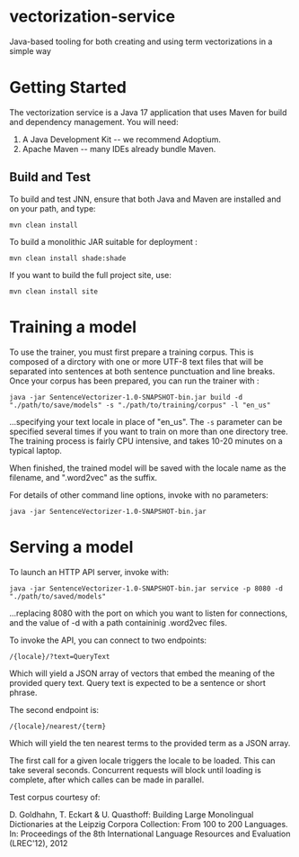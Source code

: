 # vectorization-service
Java-based tooling for both creating and using term vectorizations in a simple way

# Getting Started
The vectorization service is a Java 17 application that uses Maven for build and dependency management. You will need:
1.	A Java Development Kit -- we recommend Adoptium.
2.	Apache Maven -- many IDEs already bundle Maven.

## Build and Test
To build and test JNN, ensure that both Java and Maven are installed and on your path, and type:
```
mvn clean install
``` 
To build a monolithic JAR suitable for deployment :
```
mvn clean install shade:shade
``` 
If you want to build the full project site, use:
```
mvn clean install site
``` 
# Training a model
To use the trainer, you must first prepare a training corpus. This is composed 
of a dirctory with one or more UTF-8 text files that will be separated into sentences at both sentence 
punctuation and line breaks. Once your corpus has been prepared, you can run the trainer with :
```
java -jar SentenceVectorizer-1.0-SNAPSHOT-bin.jar build -d "./path/to/save/models" -s "./path/to/training/corpus" -l "en_us"
```
...specifying your text locale in place of "en_us". The `-s` parameter can be 
specified several times if you want to train on more than one directory tree. 
The training process is fairly CPU intensive, and takes 10-20 minutes on a 
typical laptop.

When finished, the trained model will be saved with the locale name as the 
filename, and ".word2vec" as the suffix.

For details of other command line options, invoke with no parameters:
```
java -jar SentenceVectorizer-1.0-SNAPSHOT-bin.jar
```
# Serving a model
To launch an HTTP API server, invoke with:
```
java -jar SentenceVectorizer-1.0-SNAPSHOT-bin.jar service -p 8080 -d "./path/to/saved/models"
```
...replacing 8080 with the port on which you want to listen for connections, and the value of -d with a path containinig .word2vec files. 

To invoke the API, you can connect to two endpoints:
```
/{locale}/?text=QueryText
```
Which will yield a JSON array of vectors that embed the meaning of the provided query text. Query text is expected to be a sentence or short phrase.

The second endpoint is:
```
/{locale}/nearest/{term}
```
Which will yield the ten nearest terms to the provided term as a JSON array.

The first call for a given locale triggers the locale to be loaded. This can take several seconds. Concurrent requests will block until loading is complete, after which calles can be made in parallel.

Test corpus courtesy of:

D. Goldhahn, T. Eckart & U. Quasthoff: Building Large Monolingual Dictionaries at the Leipzig Corpora Collection: From 100 to 200 Languages.
In: Proceedings of the 8th International Language Resources and Evaluation (LREC'12), 2012
